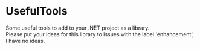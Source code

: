 # UsefulTools

Some useful tools to add to your .NET project as a library.  
Please put your ideas for this library to issues with the label 'enhancement', I have no ideas.
